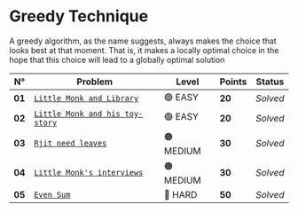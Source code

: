 # Greedy Technique

A greedy algorithm, as the name suggests, always makes the choice that looks best at that moment. That is, it makes a locally optimal choice in the hope that this choice will lead to a globally optimal solution

| N°     | Problem                                                                      | Level     | Points | Status   |
| ------ | ---------------------------------------------------------------------------- | --------- | ------ | -------- |
| **01** | [`Little Monk and Library`](./Little-Monk-and-Library/README.md)             | 🟢 EASY   | **20** | _Solved_ |
| **02** | [`Little Monk and his toy-story`](./Little-Monk-and-his-toy-story/README.md) | 🟢 EASY   | **20** | _Solved_ |
| **03** | [`Rjit need leaves`](./Rjit-need-leaves/README.md)                           | 🟠 MEDIUM | **30** | _Solved_ |
| **04** | [`Little Monk's interviews`](./Little-Monk's-interviews/README.md)           | 🟠 MEDIUM | **30** | _Solved_ |
| **05** | [`Even Sum`](./Even-Sum/README.md)                                           | 🔴 HARD   | **50** | _Solved_ |
